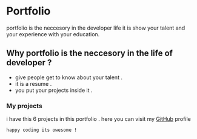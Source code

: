 # Portfolio
portfolio is the neccesory in the developer life it is show your talent and your experience with your education.
## Why portfolio is the neccesory in the life of developer ?
* give people get to know about your talent .
* it is a resume .
* you put your projects inside it .

### My projects
i have this 6 projects in this portfolio . here you can visit my [GitHub](http://www.github.com) profile

```
happy coding its owesome !
```

